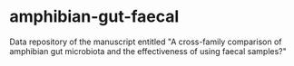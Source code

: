 # amphibian-gut-faecal
Data repository of the manuscript entitled "A cross-family comparison of amphibian gut microbiota and the effectiveness of using faecal samples?"

